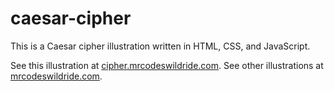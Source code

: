 # caesar-cipher

This is a Caesar cipher illustration written in HTML, CSS, and JavaScript.

See this illustration at [cipher.mrcodeswildride.com](https://cipher.mrcodeswildride.com/).
See other illustrations at [mrcodeswildride.com](https://www.mrcodeswildride.com/).